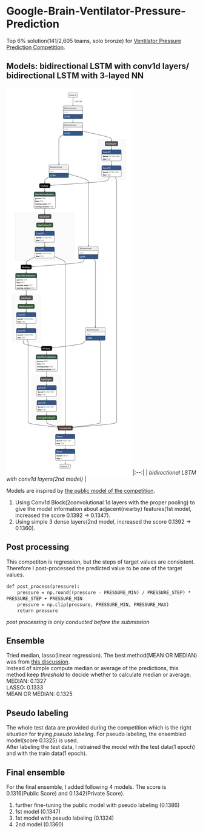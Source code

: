 # Google-Brain-Ventilator-Pressure-Prediction
Top 6% solution(141/2,605 teams, solo bronze) for [Ventilator Pressure Prediction Competition](https://www.kaggle.com/c/ventilator-pressure-prediction).

## Models: bidirectional LSTM with conv1d layers/ bidirectional LSTM with 3-layed NN
![plot](./model-best.h5.png "bidirectional LSTM with conv1d layers")
|:--:| 
| *bidirectional LSTM with conv1d layers(2nd model)* |

Models are inspired by [the public model of the competition](https://www.kaggle.com/dlaststark/gb-vpp-pulp-fiction). <br />
 1. Using Conv1d Block(2convolutional 1d layers with the proper pooling) to give the model information about adjacent(nearby) features(1st model, increased the score 0.1392 -> 0.1347). <br />
 2. Using simple 3 dense layers(2nd model, increased the score 0.1392 -> 0.1360). <br />


## Post processing
This competiton is regression, but the steps of target values are consistent. Therefore I post-processed the predicted value to be one of the target values.
```
def post_process(pressure):
    pressure = np.round((pressure - PRESSURE_MIN) / PRESSURE_STEP) * PRESSURE_STEP + PRESSURE_MIN
    pressure = np.clip(pressure, PRESSURE_MIN, PRESSURE_MAX)
    return pressure
```
*post processing is only conducted before the submission*

## Ensemble
Tried median, lasso(linear regression). The best method(MEAN OR MEDIAN) was from [this discussion](https://www.kaggle.com/c/ventilator-pressure-prediction/discussion/282735). <br />
Instead of simple compute median or average of the predictions, this method keep *threshold* to decide whether to calculate median or average.  <br />
MEDIAN: 0.1327 <br />
LASSO: 0.1333 <br />
MEAN OR MEDIAN: 0.1325 <br />

## Pseudo labeling
The whole test data are provided during the competition which is the right situation for trying *pseudo labeling*. For pseudo labeling, the ensembled model(score 0.1325) is used. <br />
After labeling the test data, I retrained the model with the test data(1 epoch) and with the train data(1 epoch). <br />

## Final ensemble
For the final ensemble, I added following 4 models. The score is 0.1316(Public Score) and 0.1342(Private Score).
 1. further fine-tuning the public model with pseudo labeling (0.1386)
 2. 1st model (0.1347)
 3. 1st model with pseudo labeling (0.1324)
 4. 2nd model (0.1360)
